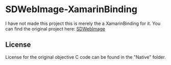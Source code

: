 SDWebImage-XamarinBinding
=====================================
I have not made this project this is merely the a XamarinBinding for it. You can find the original project here: [SDWebImage](https://github.com/rs/SDWebImage)

## License

License for the original objective C code can be found in the "Native" folder.
